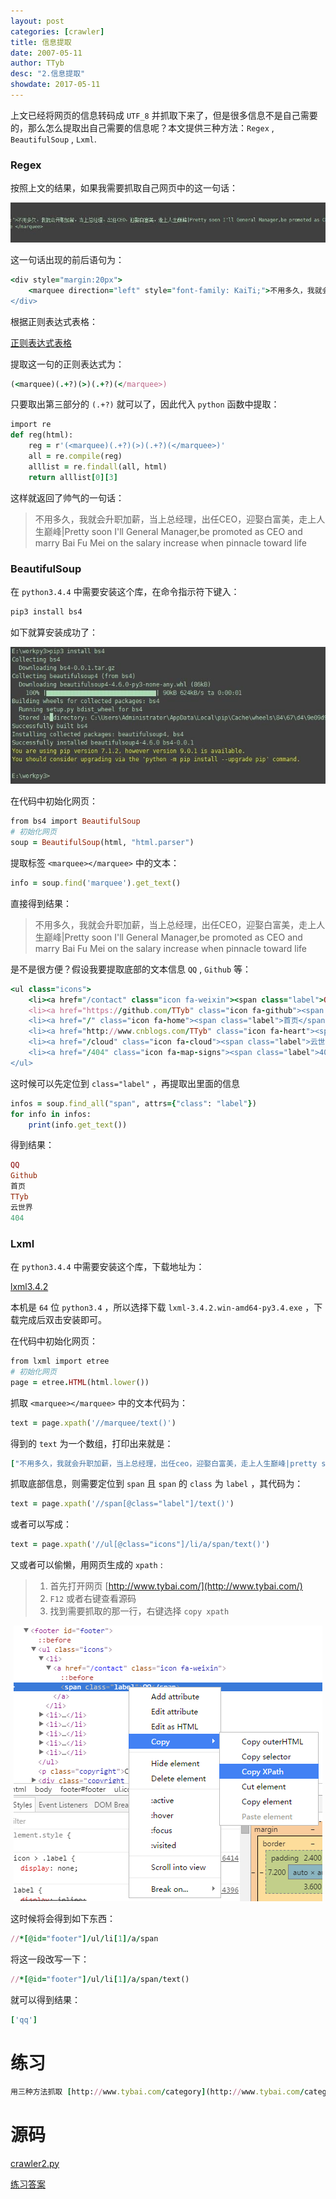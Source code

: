 ```yaml
---
layout: post
categories: [crawler]
title: 信息提取
date: 2007-05-11
author: TTyb
desc: "2.信息提取"
showdate: 2017-05-11
---
```


上文已经将网页的信息转码成 `UTF_8` 并抓取下来了，但是很多信息不是自己需要的，那么怎么提取出自己需要的信息呢？本文提供三种方法：`Regex` , `BeautifulSoup` , `Lxml`.

### Regex

按照上文的结果，如果我需要抓取自己网页中的这一句话：

<p style="text-align:center"><img  src="/img/crawler2/result1.jpg"/></p>

这一句话出现的前后语句为：

~~~ruby
<div style="margin:20px">
	<marquee direction="left" style="font-family: KaiTi;">不用多久，我就会升职加薪，当上总经理，出任CEO，迎娶白富美，走上人生巅峰|Pretty soon I'll General Manager,be promoted as CEO and marry Bai Fu Mei on the salary increase when pinnacle toward life </marquee>
</div>
~~~

根据正则表达式表格：

<a href="/img/crawler2/result2.png" target="_blank">正则表达式表格</a>

提取这一句的正则表达式为：

~~~ruby
(<marquee)(.+?)(>)(.+?)(</marquee>)
~~~

只要取出第三部分的 `(.+?)` 就可以了，因此代入 `python` 函数中提取：

~~~ruby
import re
def reg(html):
    reg = r'(<marquee)(.+?)(>)(.+?)(</marquee>)'
    all = re.compile(reg)
    alllist = re.findall(all, html)
    return alllist[0][3]
~~~

这样就返回了帅气的一句话：

> 不用多久，我就会升职加薪，当上总经理，出任CEO，迎娶白富美，走上人生巅峰|Pretty soon I'll General Manager,be promoted as CEO and marry Bai Fu Mei on the salary increase when pinnacle toward life

### BeautifulSoup

在 `python3.4.4` 中需要安装这个库，在命令指示符下键入：

~~~ruby
pip3 install bs4
~~~

如下就算安装成功了：

<span style="text-align:center"><img  src="/img/crawler2/result3.jpg"/></span>

在代码中初始化网页：

~~~ruby
from bs4 import BeautifulSoup
# 初始化网页
soup = BeautifulSoup(html, "html.parser")
~~~

提取标签 `<marquee></marquee>` 中的文本：

~~~ruby
info = soup.find('marquee').get_text()
~~~

直接得到结果：

> 不用多久，我就会升职加薪，当上总经理，出任CEO，迎娶白富美，走上人生巅峰|Pretty soon I'll General Manager,be promoted as CEO and marry Bai Fu Mei on the salary increase when pinnacle toward life

是不是很方便？假设我要提取底部的文本信息 `QQ` , `Github` 等：

~~~ruby
<ul class="icons">
	<li><a href="/contact" class="icon fa-weixin"><span class="label">QQ</span></a></li>
	<li><a href="https://github.com/TTyb" class="icon fa-github"><span class="label">Github</span></a></li>
	<li><a href="/" class="icon fa-home"><span class="label">首页</span></a></li>
	<li><a href="http://www.cnblogs.com/TTyb" class="icon fa-heart"><span class="label">TTyb</span></a></li>
	<li><a href="/cloud" class="icon fa-cloud"><span class="label">云世界</span></a></li>
	<li><a href="/404" class="icon fa-map-signs"><span class="label">404</span></a></li>
</ul>
~~~

这时候可以先定位到 `class="label"` ，再提取出里面的信息

~~~ruby
infos = soup.find_all("span", attrs={"class": "label"})
for info in infos:
    print(info.get_text())
~~~

得到结果：

~~~ruby
QQ
Github
首页
TTyb
云世界
404
~~~

### Lxml

在 `python3.4.4` 中需要安装这个库，下载地址为：

[lxml3.4.2](https://pypi.python.org/pypi/lxml/3.4.2)

本机是 `64` 位 `python3.4` ，所以选择下载 `lxml-3.4.2.win-amd64-py3.4.exe` ，下载完成后双击安装即可。

在代码中初始化网页：

~~~ruby
from lxml import etree
# 初始化网页
page = etree.HTML(html.lower())
~~~

抓取 `<marquee></marquee>` 中的文本代码为：

~~~ruby
text = page.xpath('//marquee/text()')
~~~

得到的 `text` 为一个数组，打印出来就是：

~~~ruby
["不用多久，我就会升职加薪，当上总经理，出任ceo，迎娶白富美，走上人生巅峰|pretty soon i'll general manager,be promoted as ceo and marry bai fu mei on the salary increase when pinnacle toward life "]
~~~

抓取底部信息，则需要定位到 `span` 且 `span` 的 `class` 为 `label` ，其代码为：

~~~ruby
text = page.xpath('//span[@class="label"]/text()')
~~~

或者可以写成：

~~~ruby
text = page.xpath('//ul[@class="icons"]/li/a/span/text()')
~~~

又或者可以偷懒，用网页生成的 `xpath` :

>1. 首先打开网页 [http://www.tybai.com/](http://www.tybai.com/)
>2. `F12` 或者右键查看源码
>3. 找到需要抓取的那一行，右键选择 `copy xpath`

<p style="text-align:center"><img  src="/img/crawler2/result4.png"/></p>

这时候将会得到如下东西：

~~~ruby
//*[@id="footer"]/ul/li[1]/a/span
~~~

将这一段改写一下：

~~~ruby
//*[@id="footer"]/ul/li[1]/a/span/text()
~~~

就可以得到结果：

~~~ruby
['qq']
~~~

# 练习

~~~ruby
用三种方法抓取 [http://www.tybai.com/category](http://www.tybai.com/category) 中的所有文章的 标题 ，看一下哪一种方法快且精准
~~~

# 源码

<a href="/code/crawler2/crawler2.py" target="_blank">crawler2.py</a>

<a href="/code/crawler2/answer.py" target="_blank">练习答案</a>
